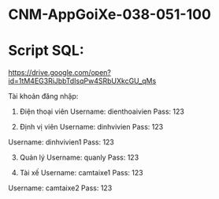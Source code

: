 # CNM-AppGoiXe-038-051-100
# Script SQL: 
https://drive.google.com/open?id=1tM4EG3RiJbbTdIsqPw4SRbUXkcGU_qMs

Tài khoản đăng nhập:
1. Điện thoại viên
Username: dienthoaivien
Pass: 123

2. Định vị viên
Username: dinhvivien
Pass: 123

Username: dinhvivien1
Pass: 123

3. Quản lý
Username: quanly
Pass: 123

4. Tài xế
Username: camtaixe1
Pass: 123

Username: camtaixe2
Pass: 123

